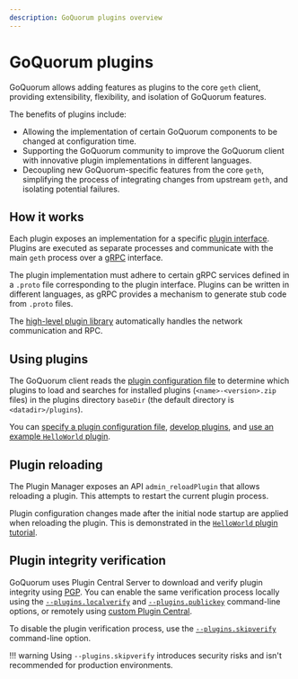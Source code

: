 ```yaml
---
description: GoQuorum plugins overview
---
```


# GoQuorum plugins

GoQuorum allows adding features as plugins to the core `geth` client, providing extensibility, flexibility, and
isolation of GoQuorum features.

The benefits of plugins include:

- Allowing the implementation of certain GoQuorum components to be changed at configuration time.
- Supporting the GoQuorum community to improve the GoQuorum client with innovative plugin
  implementations in different languages.
- Decoupling new GoQuorum-specific features from the core `geth`, simplifying the process of
  integrating changes from upstream `geth`, and isolating potential failures.

## How it works

Each plugin exposes an implementation for a specific [plugin interface](https://github.com/ConsenSys/quorum-plugin-definitions).
Plugins are executed as separate processes and communicate with the main `geth` process over a [gRPC](https://grpc.io/)
interface.

The plugin implementation must adhere to certain gRPC services defined in a `.proto` file corresponding to the plugin interface.
Plugins can be written in different languages, as gRPC provides a mechanism to generate stub code from `.proto` files.

The [high-level plugin library](https://github.com/hashicorp/go-plugin) automatically handles the network communication
and RPC.

## Using plugins

The GoQuorum client reads the [plugin configuration file](../develop/develop-plugins.md) to determine which plugins to
load and searches for installed plugins (`<name>-<version>.zip` files) in the plugins directory `baseDir` (the default
directory is `<datadir>/plugins`).

You can [specify a plugin configuration file](../develop/develop-plugins.md),
[develop plugins](../develop/develop-plugins.md),
and [use an example `HelloWorld` plugin](../tutorials/use-plugin.md).

## Plugin reloading

The Plugin Manager exposes an API `admin_reloadPlugin` that allows reloading a plugin.
This attempts to restart the current plugin process.

Plugin configuration changes made after the initial node startup are applied when reloading the plugin.
This is demonstrated in the [`HelloWorld` plugin tutorial](../tutorials/use-plugin.md).

## Plugin integrity verification

GoQuorum uses Plugin Central Server to download and verify plugin integrity using [PGP](https://en.wikipedia.org/wiki/Pretty_Good_Privacy).
You can enable the same verification process locally using the
[`--plugins.localverify`](../reference/cli-syntax.md#pluginslocalverify) and
[`--plugins.publickey`](../reference/cli-syntax.md#pluginspublickey) command-line options, or
remotely using [custom Plugin Central](../develop/develop-plugins.md).

To disable the plugin verification process, use the
[`--plugins.skipverify`](../reference/cli-syntax.md#pluginsskipverify) command-line option.

!!! warning
    Using `--plugins.skipverify` introduces security risks and isn't recommended for production environments.
